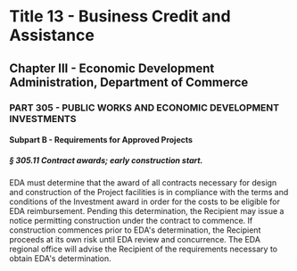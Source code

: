 
# Title 13 - Business Credit and Assistance
## Chapter III - Economic Development Administration, Department of Commerce
### PART 305 - PUBLIC WORKS AND ECONOMIC DEVELOPMENT INVESTMENTS
#### Subpart B - Requirements for Approved Projects
##### § 305.11 Contract awards; early construction start.

EDA must determine that the award of all contracts necessary for design and construction of the Project facilities is in compliance with the terms and conditions of the Investment award in order for the costs to be eligible for EDA reimbursement. Pending this determination, the Recipient may issue a notice permitting construction under the contract to commence. If construction commences prior to EDA's determination, the Recipient proceeds at its own risk until EDA review and concurrence. The EDA regional office will advise the Recipient of the requirements necessary to obtain EDA's determination.

